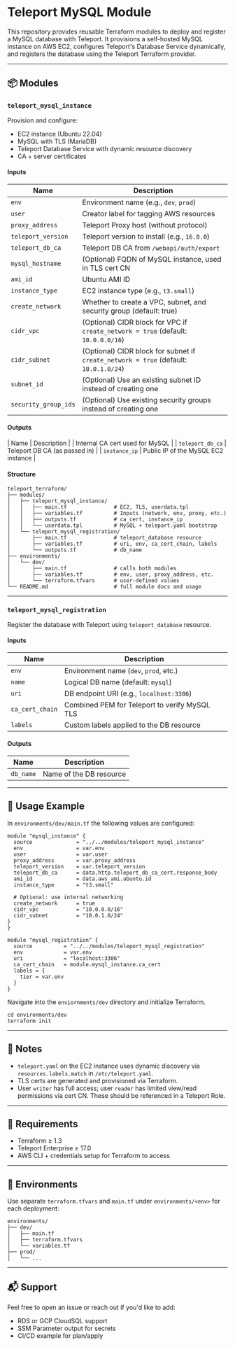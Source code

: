 # Teleport MySQL Module

This repository provides reusable Terraform modules to deploy and register a MySQL database with Teleport. It provisions a self-hosted MySQL instance on AWS EC2, configures Teleport's Database Service dynamically, and registers the database using the Teleport Terraform provider.

---

## 📦 Modules

### `teleport_mysql_instance`
Provision and configure:
- EC2 instance (Ubuntu 22.04)
- MySQL with TLS (MariaDB)
- Teleport Database Service with dynamic resource discovery
- CA + server certificates

#### Inputs
| Name                 | Description                                                     |
|----------------------|-----------------------------------------------------------------|
| `env`               | Environment name (e.g., `dev`, `prod`)                          |
| `user`              | Creator label for tagging AWS resources                        |
| `proxy_address`     | Teleport Proxy host (without protocol)                         |
| `teleport_version`  | Teleport version to install (e.g., `16.0.0`)                   |
| `teleport_db_ca`    | Teleport DB CA from `/webapi/auth/export`                      |
| `mysql_hostname`    | (Optional) FQDN of MySQL instance, used in TLS cert CN         |
| `ami_id`            | Ubuntu AMI ID                                                   |
| `instance_type`     | EC2 instance type (e.g., `t3.small`)                           |
| `create_network`    | Whether to create a VPC, subnet, and security group (default: true) |
| `cidr_vpc`          | (Optional) CIDR block for VPC if `create_network = true` (default: `10.0.0.0/16`) |
| `cidr_subnet`       | (Optional) CIDR block for subnet if `create_network = true` (default: `10.0.1.0/24`) |
| `subnet_id`         | (Optional) Use an existing subnet ID instead of creating one   |
| `security_group_ids`| (Optional) Use existing security groups instead of creating one |

#### Outputs
| Name              | Description                         |         | Internal CA cert used for MySQL     |
| `teleport_db_ca`  | Teleport DB CA (as passed in)       |
| `instance_ip`     | Public IP of the MySQL EC2 instance |

#### Structure 

```hcl
teleport_terraform/
├── modules/
│   ├── teleport_mysql_instance/
│   │   ├── main.tf               # EC2, TLS, userdata.tpl
│   │   ├── variables.tf          # Inputs (network, env, proxy, etc.)
│   │   ├── outputs.tf            # ca_cert, instance_ip
│   │   └── userdata.tpl          # MySQL + teleport.yaml bootstrap
│   └── teleport_mysql_registration/
│       ├── main.tf               # teleport_database resource
│       ├── variables.tf          # uri, env, ca_cert_chain, labels
│       └── outputs.tf            # db_name
├── environments/
│   └── dev/
│       ├── main.tf               # calls both modules
│       ├── variables.tf          # env, user, proxy_address, etc.
│       └── terraform.tfvars      # user-defined values
└── README.md                     # full module docs and usage
```

---

### `teleport_mysql_registration`

Register the database with Teleport using `teleport_database` resource.

#### Inputs
| Name              | Description                                           |
|-------------------|-------------------------------------------------------|
| `env`            | Environment name (`dev`, `prod`, etc.)               |
| `name`           | Logical DB name (default: `mysql`)                   |
| `uri`            | DB endpoint URI (e.g., `localhost:3306`)             |
| `ca_cert_chain`  | Combined PEM for Teleport to verify MySQL TLS        |
| `labels`         | Custom labels applied to the DB resource             |

#### Outputs
| Name     | Description             |
|----------|-------------------------|
| `db_name`| Name of the DB resource |

---

## 🚀 Usage Example
In `environments/dev/main.tf` the following values are configured:

```hcl
module "mysql_instance" {
  source              = "../../modules/teleport_mysql_instance"
  env                 = var.env
  user                = var.user
  proxy_address       = var.proxy_address
  teleport_version    = var.teleport_version
  teleport_db_ca      = data.http.teleport_db_ca_cert.response_body
  ami_id              = data.aws_ami.ubuntu.id
  instance_type       = "t3.small"

  # Optional: use internal networking
  create_network      = true
  cidr_vpc            = "10.0.0.0/16"
  cidr_subnet         = "10.0.1.0/24"
}
}

module "mysql_registration" {
  source          = "../../modules/teleport_mysql_registration"
  env             = var.env
  uri             = "localhost:3306"
  ca_cert_chain   = module.mysql_instance.ca_cert
  labels = {
    tier = var.env
  }
}
```

Navigate into the `enviornments/dev` directory and initialize Terraform.

```hcl
cd environments/dev
terraform init
```


---

## 🔐 Notes
- `teleport.yaml` on the EC2 instance uses dynamic discovery via `resources.labels.match` in `/etc/teleport.yaml`.
- TLS certs are generated and provisioned via Terraform.
- User `writer` has full access; user `reader` has limited view/read permissions via cert CN. These should be referenced in a Teleport Role. 

---

## 📄 Requirements
- Terraform ≥ 1.3
- Teleport Enterprise ≥ 17.0 
- AWS CLI + credentials setup for Terraform to access

---

## 📁 Environments
Use separate `terraform.tfvars` and `main.tf` under `environments/<env>` for each deployment:

```
environments/
├── dev/
│   ├── main.tf
│   ├── terraform.tfvars
│   └── variables.tf
├── prod/
│   └── ...
```

---

## 📬 Support
Feel free to open an issue or reach out if you'd like to add:
- RDS or GCP CloudSQL support
- SSM Parameter output for secrets
- CI/CD example for plan/apply
